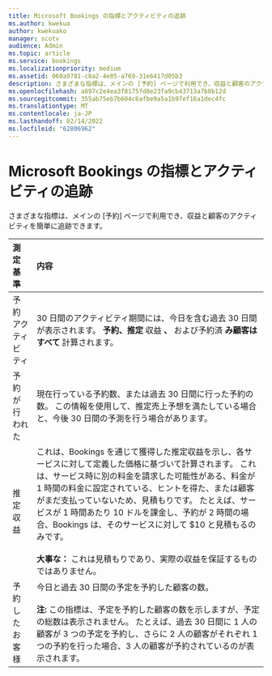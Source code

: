 ```yaml
---
title: Microsoft Bookings の指標とアクティビティの追跡
ms.author: kwekua
author: kwekuako
manager: scotv
audience: Admin
ms.topic: article
ms.service: bookings
ms.localizationpriority: medium
ms.assetid: 060a9781-c8a2-4e85-a769-31e6417d05b3
description: さまざまな指標は、メインの [予約] ページで利用でき、収益と顧客のアクティビティを簡単に追跡できます。
ms.openlocfilehash: a897c2e4ea3f8175fd8e23fa9cb43713a7b8b12d
ms.sourcegitcommit: 355ab75eb7b604c6afbe9a5a1b97ef16a1dec4fc
ms.translationtype: MT
ms.contentlocale: ja-JP
ms.lasthandoff: 02/14/2022
ms.locfileid: "62806962"
---
```

# <a name="microsoft-bookings-metrics-and-activity-tracking"></a>Microsoft Bookings の指標とアクティビティの追跡

さまざまな指標は、メインの [予約] ページで利用でき、収益と顧客のアクティビティを簡単に追跡できます。

| 測定基準 | 内容 |
|:---|:---|
| 予約アクティビティ | 30 日間のアクティビティ期間には、今日を含む過去 30 日間が表示されます。 **予約、推定** 収益 **、** および予約済 **み顧客はすべて** 計算されます。 |
| 予約が行われた | 現在行っている予約数、または過去 30 日間に行った予約の数。 この情報を使用して、推定売上予想を満たしている場合と、今後 30 日間の予測を行う場合があります。 |
| 推定収益 | これは、Bookings を通じて獲得した推定収益を示し、各サービスに対して定義した価格に基づいて計算されます。 これは、サービス時に別の料金を請求した可能性がある、料金が 1 時間の料金に設定されている、ヒントを得た、または顧客がまだ支払っていないため、見積もりです。 たとえば、サービスが 1 時間あたり 10 ドルを課金し、予約が 2 時間の場合、Bookings は、そのサービスに対して $10 と見積もるのみです。<br/><br/>**大事な：** これは見積もりであり、実際の収益を保証するものではありません。 |
| 予約したお客様 | 今日と過去 30 日間の予定を予約した顧客の数。<br/><br/>**注:** この指標は、予定を予約した顧客の数を示しますが、予定の総数は表示されません。 たとえば、過去 30 日間に 1 人の顧客が 3 つの予定を予約し、さらに 2 人の顧客がそれぞれ 1 つの予約を行った場合、3 人の顧客が予約されているのが表示されます。 |
